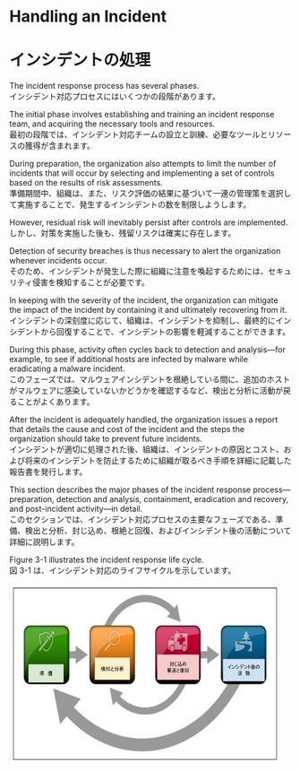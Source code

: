 # Handling an Incident 
# インシデントの処理

The incident response process has several phases.  
インシデント対応プロセスにはいくつかの段階があります。 

The initial phase involves establishing and training an incident response team, and acquiring the necessary tools and resources.  
最初の段階では、インシデント対応チームの設立と訓練、必要なツールとリソースの獲得が含まれます。

During preparation, the organization also attempts to limit the number of incidents that will occur by selecting and implementing a set of controls based on the results of risk assessments.  
準備期間中、組織は、また、リスク評価の結果に基づいて一連の管理策を選択して実施することで、発生するインシデントの数を制限しようします。

However, residual risk will inevitably persist after controls are implemented.  
しかし、対策を実施した後も、残留リスクは確実に存在します。

Detection of security breaches is thus necessary to alert the organization whenever incidents occur.  
そのため、インシデントが発生した際に組織に注意を喚起するためには、セキュリティ侵害を検知することが必要です。 

In keeping with the severity of the incident, the organization can mitigate the impact of the incident by containing it and ultimately recovering from it.  
インシデントの深刻度に応じて、組織は、インシデントを抑制し、最終的にインシデントから回復することで、インシデントの影響を軽減することができます。

During this phase, activity often cycles back to detection and analysis—for example, to see if additional hosts are infected by malware while eradicating a malware incident.  
このフェーズでは、マルウェアインシデントを根絶している間に、追加のホストがマルウェアに感染していないかどうかを確認するなど、検出と分析に活動が戻ることがよくあります。 

After the incident is adequately handled, the organization issues a report that details the cause and cost of the incident and the steps the organization should take to prevent future incidents.  
インシデントが適切に処理された後、組織は、インシデントの原因とコスト、および将来のインシデントを防止するために組織が取るべき手順を詳細に記載した報告書を発行します。

This section describes the major phases of the incident response process—preparation, detection and analysis, containment, eradication and recovery, and post-incident activity—in detail.  
このセクションでは、インシデント対応プロセスの主要なフェーズである、準備、検出と分析、封じ込め、根絶と回復、およびインシデント後の活動について詳細に説明します。

Figure 3-1 illustrates the incident response life cycle.  
図 3-1 は、インシデント対応のライフサイクルを示しています。 

<img src="https://github.com/happon/figureRepository/blob/master/figure3-1.jpg" alt="図3-1" title="図3-1" width="480" height="320">